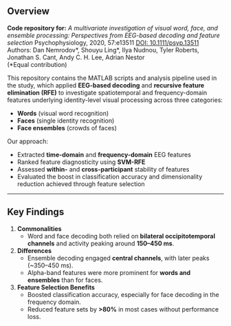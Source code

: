 ## Overview
**Code repository for:**
*A multivariate investigation of visual word, face, and ensemble processing: Perspectives from EEG-based decoding and feature selection*
Psychophysiology, 2020, 57:e13511
[DOI: 10.1111/psyp.13511](https://doi.org/10.1111/psyp.13511)  
Authors: Dan Nemrodov\*, Shouyu Ling\*, Ilya Nudnou, Tyler Roberts, Jonathan S. Cant, Andy C. H. Lee, Adrian Nestor  
(\*Equal contribution)

This repository contains the MATLAB scripts and analysis pipeline used in the study, which applied **EEG-based decoding** and **recursive feature elimination (RFE)** to investigate spatiotemporal and frequency-domain features underlying identity-level visual processing across three categories:

- **Words** (visual word recognition)
- **Faces** (single identity recognition)
- **Face ensembles** (crowds of faces)

Our approach:
- Extracted **time-domain** and **frequency-domain** EEG features
- Ranked feature diagnosticity using **SVM-RFE**
- Assessed **within-** and **cross-participant** stability of features
- Evaluated the boost in classification accuracy and dimensionality reduction achieved through feature selection

---

## Key Findings

1. **Commonalities**  
   - Word and face decoding both relied on **bilateral occipitotemporal channels** and activity peaking around **150–450 ms**.
2. **Differences**  
   - Ensemble decoding engaged **central channels**, with later peaks (~350–450 ms).
   - Alpha-band features were more prominent for **words and ensembles** than for faces.
3. **Feature Selection Benefits**  
   - Boosted classification accuracy, especially for face decoding in the frequency domain.
   - Reduced feature sets by **>80%** in most cases without performance loss.
